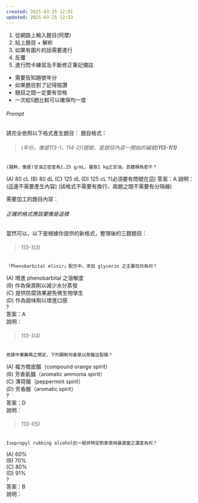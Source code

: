 ```yaml
---
created: 2025-03-25 12:01
updated: 2025-03-25 12:53
---
```

1. 從網路上輸入題目(阿摩)
2. 貼上題目 + 解析
3. 如果有圖片的話需要進行
4. 反覆
5. 進行閃卡練習及不斷修正筆記備註




- 需要告知題號年分
- 如果題目對了記得按讚
- 題目之間一定要有空格
- 一次給5題比較可以確保均一度

###### Prompt

請完全依照以下格式產生題目：
題目格式：
> ###### (年份，像是113-1、114-2)(題號，是題目內容一開始的編號)**113-1(1)**
```Question
(題幹，像是)甘油之密度為1.25 g/mL，量取1 kg之甘油，其體積為若干？
```
(A) 80 cL
(B) 80 dL
(C) 125 dL
(D) 125 cL
?(必須要有問號在這)
答案：A
說明：(這邊不需要產生內容)
(該格式不需要有換行、兩題之間不需要有分隔線)

需要加工的題目內容：

###### 正確的格式應該要像是這樣

當然可以，以下是根據你提供的新格式，整理後的三題題目：  

> ###### 113-1(3)  
```Question
「Phenobarbital elixir」配方中，添加 glycerin 之主要目的為何？
```  
(A) 增進 phenobarbital 之溶解度  
(B) 作為保濕劑以減少水分蒸發  
(C) 提供防腐效果避免微生物孳生  
(D) 作為甜味劑以增進口感  
?  
答案：A  
說明：  

> ###### 113-1(4)  
```Question
依據中華藥典之規定，下列醑劑何者是以蒸餾法製備？
```  
(A) 複方橙皮醑（compound orange spirit）  
(B) 芳香氨醑（aromatic ammonia spirit）  
(C) 薄荷醑（peppermint spirit）  
(D) 芳香醑（aromatic spirit）  
?  
答案：D  
說明：  

> ###### 113-1(5)  
```Question
Isopropyl rubbing alcohol於一般非特定對象使用最適當之濃度為何？
```  
(A) 60%  
(B) 70%  
(C) 80%  
(D) 91%  
?  
答案：B  
說明：